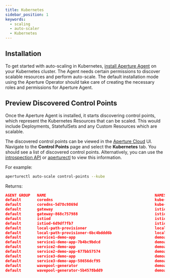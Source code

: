 ```yaml
---
title: Kubernetes
sidebar_position: 1
keywords:
  - scaling
  - auto-scaler
  - Kubernetes
---
```


## Installation

To get started with auto-scaling in Kubernetes,
[install Aperture Agent](/get-started/installation/agent/kubernetes/operator/operator.md)
on your Kubernetes cluster. The Agent needs certain permissions to discover
scalable resources and perform auto-scale. The default installation mode using
the Aperture Operator should take care of creating the necessary roles and
permissions for Aperture Agent.

## Preview Discovered Control Points

Once the Aperture Agent is installed, it starts discovering control points,
which represent the Kubernetes Resources that can be scaled. This would include
Deployments, StatefulSets and any Custom Resources which are scalable.

The discovered control points can be viewed in the
[Aperture Cloud](/introduction.md) UI. Navigate to the **Control Points** page
and select the **Kubernetes** tab. You should see a list of discovered control
points. Alternatively, you can use the
[introspection API](/reference/api/agent/auto-scale-kubernetes-control-points-service-get-control-points.api.mdx)
or
[aperturectl](/reference/aperturectl/auto-scale/control-points/control-points.md)
to view this information.

For example:

```sh
aperturectl auto-scale control-points --kube
```

Returns:

```json
AGENT GROUP   NAME                                                NAMESPACE             KIND
default       coredns                                             kube-system           Deployment
default       coredns-5d78c9869d                                  kube-system           ReplicaSet
default       gateway                                             istio-system          Deployment
default       gateway-868c757988                                  istio-system          ReplicaSet
default       istiod                                              istio-system          Deployment
default       istiod-6d9df7fb7                                    istio-system          ReplicaSet
default       local-path-provisioner                              local-path-storage    Deployment
default       local-path-provisioner-6bc4bddd6b                   local-path-storage    ReplicaSet
default       service1-demo-app                                   demoapp               Deployment
default       service1-demo-app-7b4bc9bdcd                        demoapp               ReplicaSet
default       service2-demo-app                                   demoapp               Deployment
default       service2-demo-app-677bb57574                        demoapp               ReplicaSet
default       service3-demo-app                                   demoapp               Deployment
default       service3-demo-app-58656dcf95                        demoapp               ReplicaSet
default       wavepool-generator                                  demoapp               Deployment
default       wavepool-generator-5b4578bdd9                       demoapp               ReplicaSet
```
